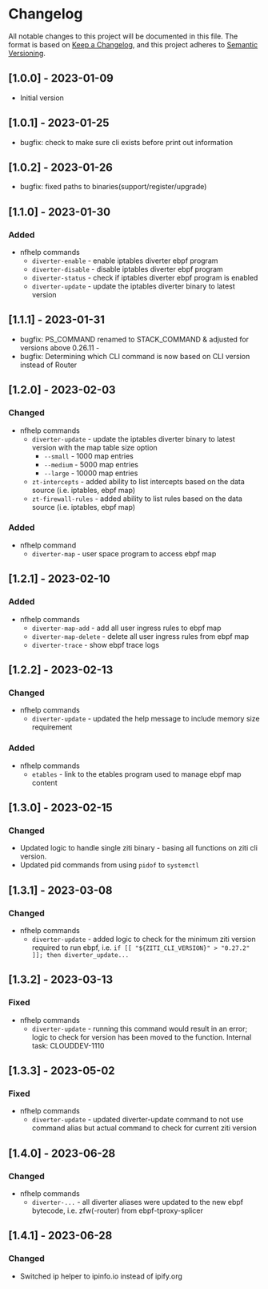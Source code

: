 # Changelog

All notable changes to this project will be documented in this file. The format is based on [Keep a Changelog](https://keepachangelog.com/en/1.0.0/), and this project adheres to [Semantic Versioning](https://semver.org/spec/v2.0.0.html).

## [1.0.0] - 2023-01-09

- Initial version

## [1.0.1] - 2023-01-25

- bugfix: check to make sure cli exists before print out information

## [1.0.2] - 2023-01-26

- bugfix: fixed paths to binaries(support/register/upgrade)

## [1.1.0] - 2023-01-30

### Added 

- nfhelp commands
    - `diverter-enable`     - enable iptables diverter ebpf program
    - `diverter-disable`    - disable iptables diverter ebpf program
    - `diverter-status`     - check if iptables diverter ebpf program is enabled
    - `diverter-update`     - update the iptables diverter binary to latest version

## [1.1.1] - 2023-01-31

- bugfix: PS_COMMAND renamed to STACK_COMMAND & adjusted for versions above 0.26.11 - 
- bugfix: Determining which CLI command is now based on CLI version instead of Router


## [1.2.0] - 2023-02-03

### Changed

- nfhelp commands
    - `diverter-update`         - update the iptables diverter binary to latest version with the map table size option
        - `--small`             - 1000 map entries
        - `--medium`            - 5000 map entries
        - `--large`             - 10000 map entries
    - `zt-intercepts`           - added ability to list intercepts based on the data source (i.e. iptables, ebpf map)
    - `zt-firewall-rules`    - added ability to list rules based on the data source (i.e. iptables, ebpf map)

### Added

- nfhelp command
    - `diverter-map`            - user space program to access ebpf map


## [1.2.1] - 2023-02-10

### Added

- nfhelp commands
    - `diverter-map-add`       - add all user ingress rules to ebpf map
    - `diverter-map-delete`    - delete all user ingress rules from ebpf map
    - `diverter-trace`         - show ebpf trace logs
 
## [1.2.2] - 2023-02-13

### Changed

- nfhelp commands
    - `diverter-update`         - updated the help message to include memory size requirement

### Added

- nfhelp commands
    - `etables`                 - link to the etables program used to manage ebpf map content

## [1.3.0] - 2023-02-15

### Changed

 - Updated logic to handle single ziti binary - basing all functions on ziti cli version.
 - Updated pid commands from using `pidof` to `systemctl`

## [1.3.1] - 2023-03-08

### Changed

- nfhelp commands
    - `diverter-update`  - added logic to check for the minimum ziti version required to run ebpf, i.e. `if [[ "${ZITI_CLI_VERSION}" > "0.27.2" ]]; then diverter_update... `

## [1.3.2] - 2023-03-13

### Fixed

- nfhelp commands
    - `diverter-update`  - running this command would result in an error; logic to check for version has been moved to the function. Internal task: CLOUDDEV-1110

## [1.3.3] - 2023-05-02

### Fixed

- nfhelp commands
    - `diverter-update`  - updated diverter-update command to not use command alias but actual command to check for current ziti version

## [1.4.0] - 2023-06-28

### Changed

- nfhelp commands
    - `diverter-...`  - all diverter aliases were updated to the new ebpf bytecode, i.e. zfw(-router) from ebpf-tproxy-splicer

## [1.4.1] - 2023-06-28

### Changed

- Switched ip helper to ipinfo.io instead of ipify.org
